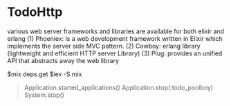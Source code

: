 # TodoHttp
various web server frameworks and libraries are available for both elixir and erlang 
(1) Phoeniex: is a web development framework written in Elixir which implements the server side MVC pattern.
(2) Cowboy: erlang library (lightweight and efficient HTTP server Library)
(3) Plug: provides an unified API that abstracts away the web library

$mix deps.get 
$iex -S mix
>Application.started_applications()
>Application.stop(:todo_poolboy)
>System.stop()
